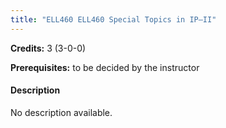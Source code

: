 ```yaml
---
title: "ELL460 ELL460 Special Topics in IP–II"
---
```

**Credits:** 3 (3-0-0)

**Prerequisites:** to be decided by the instructor

#### Description
No description available.